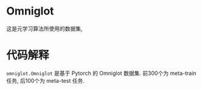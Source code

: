 # Omniglot

这是元学习算法所使用的数据集,

# 代码解释

`omniglot.Omniglot` 是基于 Pytorch 的 Omniglot 数据集. 前300个为 meta-train 任务, 后100个为 meta-test 任务.